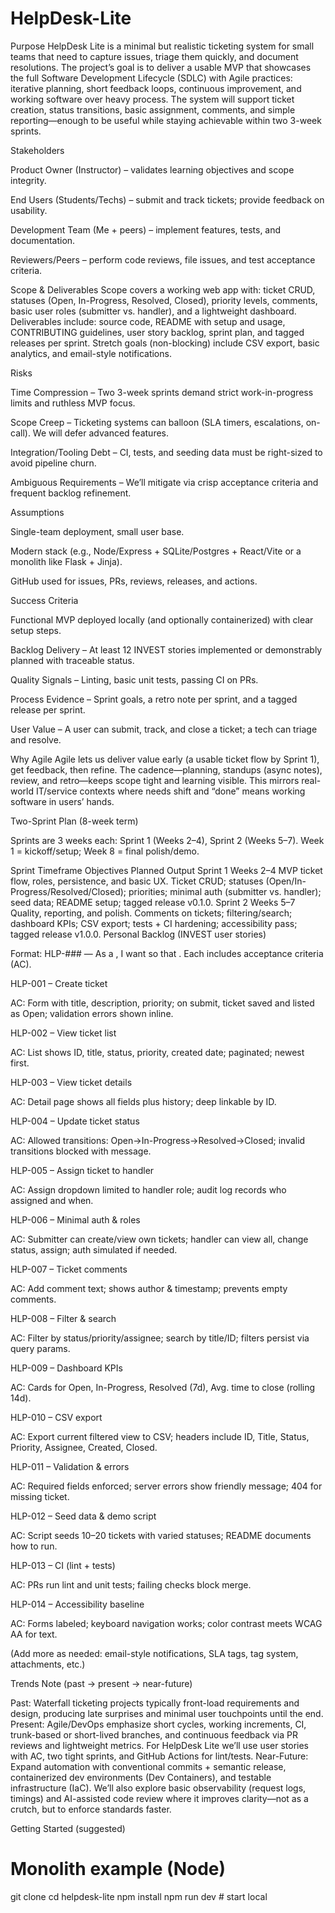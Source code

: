 # HelpDesk-Lite
Purpose
HelpDesk Lite is a minimal but realistic ticketing system for small teams that need to capture issues, triage them quickly, and document resolutions. The project’s goal is to deliver a usable MVP that showcases the full Software Development Lifecycle (SDLC) with Agile practices: iterative planning, short feedback loops, continuous improvement, and working software over heavy process. The system will support ticket creation, status transitions, basic assignment, comments, and simple reporting—enough to be useful while staying achievable within two 3-week sprints.

Stakeholders

Product Owner (Instructor) – validates learning objectives and scope integrity.

End Users (Students/Techs) – submit and track tickets; provide feedback on usability.

Development Team (Me + peers) – implement features, tests, and documentation.

Reviewers/Peers – perform code reviews, file issues, and test acceptance criteria.

Scope & Deliverables
Scope covers a working web app with: ticket CRUD, statuses (Open, In-Progress, Resolved, Closed), priority levels, comments, basic user roles (submitter vs. handler), and a lightweight dashboard. Deliverables include: source code, README with setup and usage, CONTRIBUTING guidelines, user story backlog, sprint plan, and tagged releases per sprint. Stretch goals (non-blocking) include CSV export, basic analytics, and email-style notifications.

Risks

Time Compression – Two 3-week sprints demand strict work-in-progress limits and ruthless MVP focus.

Scope Creep – Ticketing systems can balloon (SLA timers, escalations, on-call). We will defer advanced features.

Integration/Tooling Debt – CI, tests, and seeding data must be right-sized to avoid pipeline churn.

Ambiguous Requirements – We’ll mitigate via crisp acceptance criteria and frequent backlog refinement.

Assumptions

Single-team deployment, small user base.

Modern stack (e.g., Node/Express + SQLite/Postgres + React/Vite or a monolith like Flask + Jinja).

GitHub used for issues, PRs, reviews, releases, and actions.

Success Criteria

Functional MVP deployed locally (and optionally containerized) with clear setup steps.

Backlog Delivery – At least 12 INVEST stories implemented or demonstrably planned with traceable status.

Quality Signals – Linting, basic unit tests, passing CI on PRs.

Process Evidence – Sprint goals, a retro note per sprint, and a tagged release per sprint.

User Value – A user can submit, track, and close a ticket; a tech can triage and resolve.

Why Agile
Agile lets us deliver value early (a usable ticket flow by Sprint 1), get feedback, then refine. The cadence—planning, standups (async notes), review, and retro—keeps scope tight and learning visible. This mirrors real-world IT/service contexts where needs shift and “done” means working software in users’ hands.

Two-Sprint Plan (8-week term)

Sprints are 3 weeks each: Sprint 1 (Weeks 2–4), Sprint 2 (Weeks 5–7). Week 1 = kickoff/setup; Week 8 = final polish/demo.

Sprint	Timeframe	Objectives	Planned Output
Sprint 1	Weeks 2–4	MVP ticket flow, roles, persistence, and basic UX.	Ticket CRUD; statuses (Open/In-Progress/Resolved/Closed); priorities; minimal auth (submitter vs. handler); seed data; README setup; tagged release v0.1.0.
Sprint 2	Weeks 5–7	Quality, reporting, and polish.	Comments on tickets; filtering/search; dashboard KPIs; CSV export; tests + CI hardening; accessibility pass; tagged release v1.0.0.
Personal Backlog (INVEST user stories)

Format: HLP-### — As a <role>, I want <capability> so that <benefit>.
Each includes acceptance criteria (AC).

HLP-001 – Create ticket

AC: Form with title, description, priority; on submit, ticket saved and listed as Open; validation errors shown inline.

HLP-002 – View ticket list

AC: List shows ID, title, status, priority, created date; paginated; newest first.

HLP-003 – View ticket details

AC: Detail page shows all fields plus history; deep linkable by ID.

HLP-004 – Update ticket status

AC: Allowed transitions: Open→In-Progress→Resolved→Closed; invalid transitions blocked with message.

HLP-005 – Assign ticket to handler

AC: Assign dropdown limited to handler role; audit log records who assigned and when.

HLP-006 – Minimal auth & roles

AC: Submitter can create/view own tickets; handler can view all, change status, assign; auth simulated if needed.

HLP-007 – Ticket comments

AC: Add comment text; shows author & timestamp; prevents empty comments.

HLP-008 – Filter & search

AC: Filter by status/priority/assignee; search by title/ID; filters persist via query params.

HLP-009 – Dashboard KPIs

AC: Cards for Open, In-Progress, Resolved (7d), Avg. time to close (rolling 14d).

HLP-010 – CSV export

AC: Export current filtered view to CSV; headers include ID, Title, Status, Priority, Assignee, Created, Closed.

HLP-011 – Validation & errors

AC: Required fields enforced; server errors show friendly message; 404 for missing ticket.

HLP-012 – Seed data & demo script

AC: Script seeds 10–20 tickets with varied statuses; README documents how to run.

HLP-013 – CI (lint + tests)

AC: PRs run lint and unit tests; failing checks block merge.

HLP-014 – Accessibility baseline

AC: Forms labeled; keyboard navigation works; color contrast meets WCAG AA for text.

(Add more as needed: email-style notifications, SLA tags, tag system, attachments, etc.)

Trends Note (past → present → near-future)

Past: Waterfall ticketing projects typically front-load requirements and design, producing late surprises and minimal user touchpoints until the end.
Present: Agile/DevOps emphasize short cycles, working increments, CI, trunk-based or short-lived branches, and continuous feedback via PR reviews and lightweight metrics. For HelpDesk Lite we’ll use user stories with AC, two tight sprints, and GitHub Actions for lint/tests.
Near-Future: Expand automation with conventional commits + semantic release, containerized dev environments (Dev Containers), and testable infrastructure (IaC). We’ll also explore basic observability (request logs, timings) and AI-assisted code review where it improves clarity—not as a crutch, but to enforce standards faster.

Getting Started (suggested)
# Monolith example (Node)
git clone <your-repo-url>
cd helpdesk-lite
npm install
npm run dev   # start local
